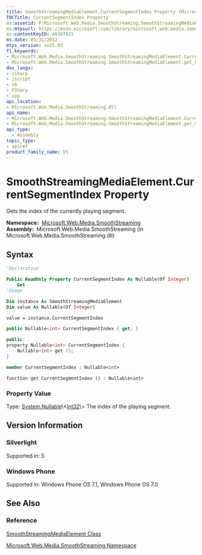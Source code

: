 ```yaml
---
title: SmoothStreamingMediaElement.CurrentSegmentIndex Property (Microsoft.Web.Media.SmoothStreaming)
TOCTitle: CurrentSegmentIndex Property
ms:assetid: P:Microsoft.Web.Media.SmoothStreaming.SmoothStreamingMediaElement.CurrentSegmentIndex
ms:mtpsurl: https://msdn.microsoft.com/library/microsoft.web.media.smoothstreaming.smoothstreamingmediaelement.currentsegmentindex(v=VS.95)
ms:contentKeyID: 46307821
ms.date: 05/31/2012
mtps_version: v=VS.95
f1_keywords:
- Microsoft.Web.Media.SmoothStreaming.SmoothStreamingMediaElement.CurrentSegmentIndex
- Microsoft.Web.Media.SmoothStreaming.SmoothStreamingMediaElement.get_CurrentSegmentIndex
dev_langs:
- csharp
- jscript
- vb
- FSharp
- cpp
api_location:
- Microsoft.Web.Media.SmoothStreaming.dll
api_name:
- Microsoft.Web.Media.SmoothStreaming.SmoothStreamingMediaElement.CurrentSegmentIndex
- Microsoft.Web.Media.SmoothStreaming.SmoothStreamingMediaElement.get_CurrentSegmentIndex
api_type:
  - Assembly
topic_type:
- apiref
product_family_name: VS
---
```


# SmoothStreamingMediaElement.CurrentSegmentIndex Property

Gets the index of the currently playing segment.

**Namespace:**  [Microsoft.Web.Media.SmoothStreaming](microsoft-web-media-smoothstreaming-namespace_1.md)  
**Assembly:**  Microsoft.Web.Media.SmoothStreaming (in Microsoft.Web.Media.SmoothStreaming.dll)

## Syntax

```vb
'Declaration

Public ReadOnly Property CurrentSegmentIndex As Nullable(Of Integer)
    Get
'Usage

Dim instance As SmoothStreamingMediaElement
Dim value As Nullable(Of Integer)

value = instance.CurrentSegmentIndex
```

```csharp
public Nullable<int> CurrentSegmentIndex { get; }
```

```cpp
public:
property Nullable<int> CurrentSegmentIndex {
    Nullable<int> get ();
}
```

``` fsharp
member CurrentSegmentIndex : Nullable<int>
```

```jscript
function get CurrentSegmentIndex () : Nullable<int>
```

### Property Value

Type: [System.Nullable](https://msdn.microsoft.com/library/b3h38hb0\(v=vs.95\))\<[Int32](https://msdn.microsoft.com/library/td2s409d\(v=vs.95\))\>  
The index of the playing segment.

## Version Information

### Silverlight

Supported in: 5  

### Windows Phone

Supported in: Windows Phone OS 7.1, Windows Phone OS 7.0  

## See Also

### Reference

[SmoothStreamingMediaElement Class](smoothstreamingmediaelement-class-microsoft-web-media-smoothstreaming_1.md)

[Microsoft.Web.Media.SmoothStreaming Namespace](microsoft-web-media-smoothstreaming-namespace_1.md)

